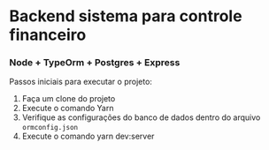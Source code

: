 # Backend sistema para controle financeiro
### Node + TypeOrm + Postgres + Express

Passos iniciais para executar o projeto:

1. Faça um clone do projeto
2. Execute o comando Yarn
3. Verifique as configurações do banco de dados dentro do arquivo `ormconfig.json`
4. Execute o comando yarn dev:server
